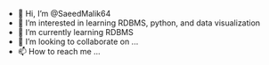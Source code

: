 - 👋 Hi, I’m @SaeedMalik64
- 👀 I’m interested in learning RDBMS, python, and data visualization
- 🌱 I’m currently learning RDBMS
- 💞️ I’m looking to collaborate on ...
- 📫 How to reach me ...

<!---
SaeedMalik64/SaeedMalik64 is a ✨ special ✨ repository because its `README.md` (this file) appears on your GitHub profile.
You can click the Preview link to take a look at your changes.
--->
